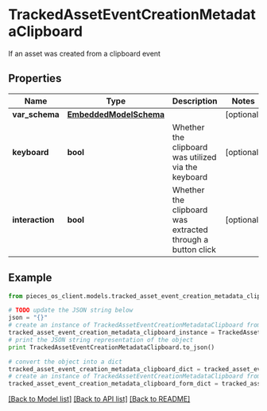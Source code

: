 # TrackedAssetEventCreationMetadataClipboard

If an asset was created from a clipboard event

## Properties

Name | Type | Description | Notes
------------ | ------------- | ------------- | -------------
**var_schema** | [**EmbeddedModelSchema**](EmbeddedModelSchema.md) |  | [optional] 
**keyboard** | **bool** | Whether the clipboard was utilized via the keyboard | [optional] 
**interaction** | **bool** | Whether the clipboard was extracted through a button click | [optional] 

## Example

```python
from pieces_os_client.models.tracked_asset_event_creation_metadata_clipboard import TrackedAssetEventCreationMetadataClipboard

# TODO update the JSON string below
json = "{}"
# create an instance of TrackedAssetEventCreationMetadataClipboard from a JSON string
tracked_asset_event_creation_metadata_clipboard_instance = TrackedAssetEventCreationMetadataClipboard.from_json(json)
# print the JSON string representation of the object
print TrackedAssetEventCreationMetadataClipboard.to_json()

# convert the object into a dict
tracked_asset_event_creation_metadata_clipboard_dict = tracked_asset_event_creation_metadata_clipboard_instance.to_dict()
# create an instance of TrackedAssetEventCreationMetadataClipboard from a dict
tracked_asset_event_creation_metadata_clipboard_form_dict = tracked_asset_event_creation_metadata_clipboard.from_dict(tracked_asset_event_creation_metadata_clipboard_dict)
```
[[Back to Model list]](../README.md#documentation-for-models) [[Back to API list]](../README.md#documentation-for-api-endpoints) [[Back to README]](../README.md)



